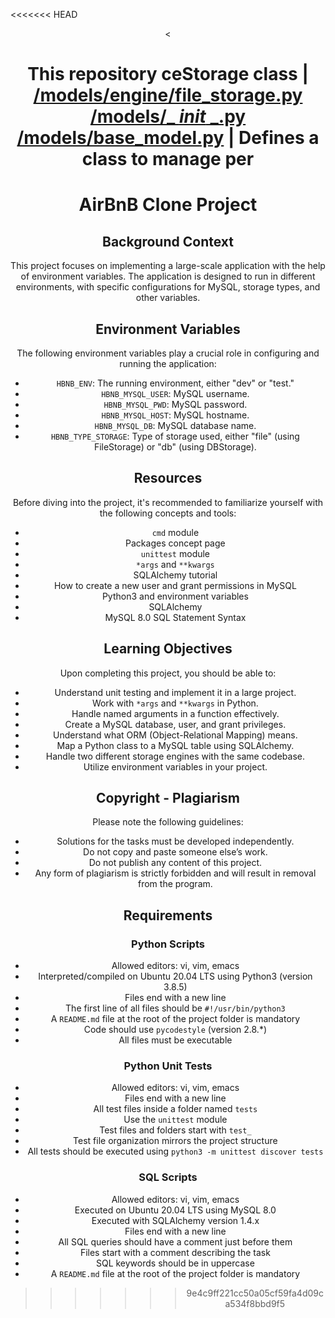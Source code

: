 <<<<<<< HEAD
<center> <

This repository ceStorage class | [/models/engine/file_storage.py](https://github.com/justinmajetich/AirBnB_clone/blob/dev/models/engine/file_storage.py) [/models/_ _init_ _.py](https://github.com/justinmajetich/AirBnB_clone/blob/dev/models/__init__.py) [/models/base_model.py](https://github.com/justinmajetich/AirBnB_clone/blob/dev/models/base_model.py) | Defines a class to manage per
=======
# AirBnB Clone Project

## Background Context
This project focuses on implementing a large-scale application with the help of environment variables. The application is designed to run in different environments, with specific configurations for MySQL, storage types, and other variables.

## Environment Variables
The following environment variables play a crucial role in configuring and running the application:

- `HBNB_ENV`: The running environment, either "dev" or "test."
- `HBNB_MYSQL_USER`: MySQL username.
- `HBNB_MYSQL_PWD`: MySQL password.
- `HBNB_MYSQL_HOST`: MySQL hostname.
- `HBNB_MYSQL_DB`: MySQL database name.
- `HBNB_TYPE_STORAGE`: Type of storage used, either "file" (using FileStorage) or "db" (using DBStorage).

## Resources
Before diving into the project, it's recommended to familiarize yourself with the following concepts and tools:

- `cmd` module
- Packages concept page
- `unittest` module
- `*args` and `**kwargs`
- SQLAlchemy tutorial
- How to create a new user and grant permissions in MySQL
- Python3 and environment variables
- SQLAlchemy
- MySQL 8.0 SQL Statement Syntax

## Learning Objectives
Upon completing this project, you should be able to:

- Understand unit testing and implement it in a large project.
- Work with `*args` and `**kwargs` in Python.
- Handle named arguments in a function effectively.
- Create a MySQL database, user, and grant privileges.
- Understand what ORM (Object-Relational Mapping) means.
- Map a Python class to a MySQL table using SQLAlchemy.
- Handle two different storage engines with the same codebase.
- Utilize environment variables in your project.

## Copyright - Plagiarism
Please note the following guidelines:

- Solutions for the tasks must be developed independently.
- Do not copy and paste someone else’s work.
- Do not publish any content of this project.
- Any form of plagiarism is strictly forbidden and will result in removal from the program.

## Requirements
### Python Scripts
- Allowed editors: vi, vim, emacs
- Interpreted/compiled on Ubuntu 20.04 LTS using Python3 (version 3.8.5)
- Files end with a new line
- The first line of all files should be `#!/usr/bin/python3`
- A `README.md` file at the root of the project folder is mandatory
- Code should use `pycodestyle` (version 2.8.*)
- All files must be executable

### Python Unit Tests
- Allowed editors: vi, vim, emacs
- Files end with a new line
- All test files inside a folder named `tests`
- Use the `unittest` module
- Test files and folders start with `test_`
- Test file organization mirrors the project structure
- All tests should be executed using `python3 -m unittest discover tests`

### SQL Scripts
- Allowed editors: vi, vim, emacs
- Executed on Ubuntu 20.04 LTS using MySQL 8.0
- Executed with SQLAlchemy version 1.4.x
- Files end with a new line
- All SQL queries should have a comment just before them
- Files start with a comment describing the task
- SQL keywords should be in uppercase
- A `README.md` file at the root of the project folder is mandatory
>>>>>>> 9e4c9ff221cc50a05cf59fa4d09ca534f8bbd9f5
